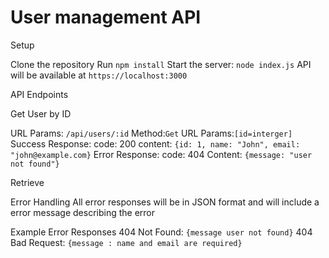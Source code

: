 # User management API

Setup

Clone the repository
Run `npm install`
Start the server: `node index.js`
API will be available at `https://localhost:3000`

API Endpoints

Get User by ID

URL Params: `/api/users/:id`
Method:`Get`
URL Params:`[id=interger]`
Success Response:
code: 200
content: `{id: 1, name: "John", email: "john@example.com}`
Error Response:
code: 404
Content: `{message: "user not found"}`

Retrieve 

Error Handling
All error responses will be in JSON format and will include a error message describing the error

Example Error Responses
404 Not Found: `{message user not found}` 
404 Bad Request: `{message : name and email are required}`